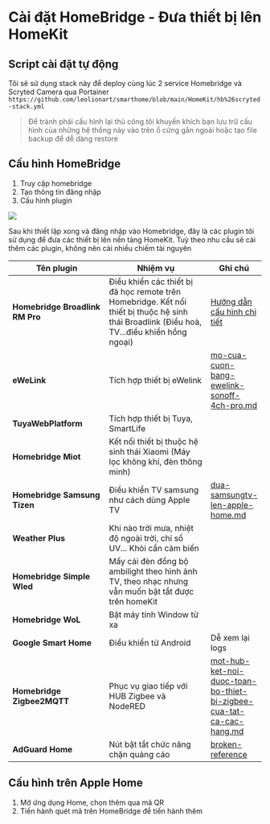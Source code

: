 # Cài đặt HomeBridge - Đưa thiết bị lên HomeKit

## Script cài đặt tự động

Tôi sẽ sử dụng stack này để deploy cùng lúc 2 service Homebridge và Scryted Camera qua Portainer `https://github.com/leolionart/smarthome/blob/main/HomeKit/hb%26scryted-stack.yml`

> Để tránh phải cấu hình lại thủ công tôi khuyến khích bạn lưu trữ cấu hình của những hệ thống này vào trên ổ cứng gắn ngoài hoặc tạo file backup để dễ dàng restore

## Cấu hình HomeBridge

1. Truy cập homebridge
2. Tạo thông tin đăng nhập
3. Cấu hình plugin

![](https://egg.d.pr/i/m0rl5o.jpg)

Sau khi thiết lập xong và đăng nhập vào Homebridge, đây là các plugin tôi sử dụng để đưa các thiết bị lên nền tảng HomeKit. Tuỳ theo nhu cầu sẽ cài thêm các plugin, không nên cài nhiều chiếm tài nguyên

<table data-full-width="true"><thead><tr><th width="238.66666666666669">Tên plugin</th><th width="335">Nhiệm vụ</th><th>Ghi chú</th></tr></thead><tbody><tr><td><strong>Homebridge Broadlink RM Pro</strong></td><td>Điều khiển các thiết bị đã học remote trên Homebridge. Kết nối thiết bị thuộc hệ sinh thái Broadlink (Điều hoà, TV...điều khiển hồng ngoại)</td><td><a href="https://broadlink.kiwicam.nz/">Hướng dẫn cấu hình chi tiết</a></td></tr><tr><td><strong>eWeLink</strong></td><td>Tích hợp thiết bị eWelink</td><td><a data-mention href="apple-homekit-cho-thiet-bi-khong-ho-tro/mo-cua-cuon-bang-ewelink-sonoff-4ch-pro.md">mo-cua-cuon-bang-ewelink-sonoff-4ch-pro.md</a></td></tr><tr><td><strong>TuyaWebPlatform</strong></td><td>Tích hợp thiết bị Tuya, SmartLife</td><td></td></tr><tr><td><strong>Homebridge Miot</strong></td><td>Kết nối thiết bị thuộc hệ sinh thái Xiaomi (Máy lọc không khí, đèn thông minh)</td><td></td></tr><tr><td><strong>Homebridge Samsung Tizen</strong></td><td>Điều khiển TV samsung như cách dùng Apple TV</td><td><a data-mention href="apple-homekit-cho-thiet-bi-khong-ho-tro/dua-samsungtv-len-apple-home.md">dua-samsungtv-len-apple-home.md</a></td></tr><tr><td><strong>Weather Plus</strong></td><td>Khi nào trời mưa, nhiệt độ ngoài trời, chỉ số UV... Khỏi cần cảm biến</td><td></td></tr><tr><td><strong>Homebridge Simple Wled</strong></td><td>Mấy cái đèn đồng bộ ambilight theo hình ảnh TV, theo nhạc nhưng vẫn muốn bật tắt được trên homeKit</td><td></td></tr><tr><td><strong>Homebridge WoL</strong></td><td>Bật máy tính Window từ xa</td><td></td></tr><tr><td><strong>Google Smart Home</strong></td><td>Điều khiển từ Android</td><td>Dễ xem lại logs</td></tr><tr><td><strong>Homebridge Zigbee2MQTT</strong></td><td>Phục vụ giao tiếp với HUB Zigbee và NodeRED</td><td><a data-mention href="mot-hub-ket-noi-duoc-toan-bo-thiet-bi-zigbee-cua-tat-ca-cac-hang.md">mot-hub-ket-noi-duoc-toan-bo-thiet-bi-zigbee-cua-tat-ca-cac-hang.md</a></td></tr><tr><td><strong>AdGuard Home</strong></td><td>Nút bật tắt chức năng chặn quảng cáo</td><td><a data-mention href="../../wiki/cai-dat-install/broken-reference/">broken-reference</a></td></tr></tbody></table>

## Cấu hình trên Apple Home

1. Mở ứng dụng Home, chọn thêm qua mã QR
2. Tiến hành quét mã trên HomeBridge để tiến hành thêm
